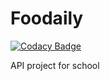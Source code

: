 # Foodaily

[![Codacy Badge](https://api.codacy.com/project/badge/Grade/bfb7f714b9b149899b673db95349d96e)](https://app.codacy.com/manual/ga-devfront/Foodaily?utm_source=github.com&utm_medium=referral&utm_content=ga-devfront/Foodaily&utm_campaign=Badge_Grade_Dashboard)

API project for school
